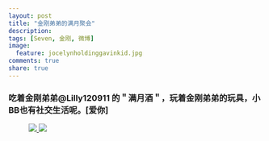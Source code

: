 ```yaml
---
layout: post
title: "金刚弟弟的满月聚会"
description: 
tags: [Seven, 金刚, 微博]
image:
  feature: jocelynholdinggavinkid.jpg
comments: true
share: true
---
```


### 吃着金刚弟弟@Lilly120911 的＂满月酒＂，玩着金刚弟弟的玩具，小BB也有社交生活呢。[爱你] ###

<figure>
  <a href="http://i.imgur.com/k1nzKYF.jpg">
  <img src="http://i.imgur.com/k1nzKYF.jpg">
  </a>
  <a href="http://i.imgur.com/bsQcXVD.jpg">
  <img src="http://i.imgur.com/bsQcXVD.jpg">
  </a>
</figure>
